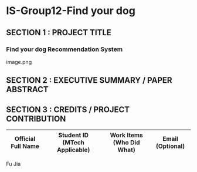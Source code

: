 # IS-Group12-Find your dog

## SECTION 1 : PROJECT TITLE
### Find your dog Recommendation System
image.png

## SECTION 2 : EXECUTIVE SUMMARY / PAPER ABSTRACT

## SECTION 3 : CREDITS / PROJECT CONTRIBUTION
|Official Full Name|Student ID (MTech Applicable)|Work Items (Who Did What)|Email (Optional)
|  ----  | ----  |----  |----  |
Fu Jia
